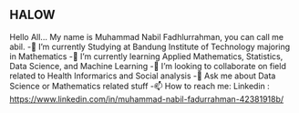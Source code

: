 ## HALOW
Hello All... 
My name is Muhammad Nabil Fadhlurrahman, you can call me abil.
-🔭 I’m currently Studying at Bandung Institute of Technology majoring in Mathematics
-🌱 I’m currently learning Applied Mathematics, Statistics, Data Science, and Machine Learning
-👯 I’m looking to collaborate on field related to Health Informarics and Social analysis
-💬 Ask me about Data Science or Mathematics related stuff
-📫 How to reach me: Linkedin : https://www.linkedin.com/in/muhammad-nabil-fadurrahman-42381918b/

